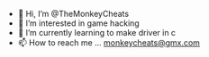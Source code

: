 - 👋 Hi, I’m @TheMonkeyCheats
- 👀 I’m interested in game hacking
- 🌱 I’m currently learning to make driver in c
- 📫 How to reach me ... monkeycheats@gmx.com
